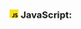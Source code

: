 <h3>
  <img src="../assets/JavaScript.png" width="16" height="16" />
  <span>JavaScript:</span>
</h3>
